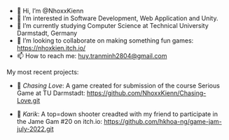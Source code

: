 - 👋 Hi, I’m @NhoxxKienn
- 👀 I’m interested in Software Development, Web Application and Unity.
- 🌱 I’m currently studying Computer Science at Technical University Darmstadt, Germany
- 💞️ I’m looking to collaborate on making something fun games: https://nhoxkien.itch.io/
- 📫 How to reach me: huy.tranminh2804@gmail.com

My most recent projects:
- 🦜 *Chasing Love*: A game created for submission of the course Serious Game at TU Darmstadt: https://github.com/NhoxxKienn/Chasing-Love.git 

- 🔫 *Karik*: A top=down shooter creadted with my friend to participate in the Jame Gam #20 on itch.io: https://github.com/hkhoa-ng/game-jam-july-2022.git

<!---
NhoxxKienn/NhoxxKienn is a ✨ special ✨ repository because its `README.md` (this file) appears on your GitHub profile.
You can click the Preview link to take a look at your changes.
--->
